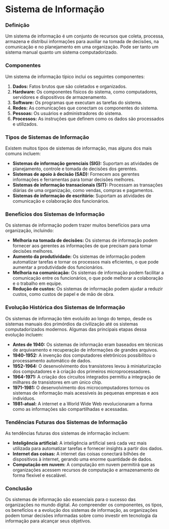# Sistema de Informação

### Definição

Um sistema de informação é um conjunto de recursos que coleta, processa, armazena e distribui informações para auxiliar na tomada de decisões, na comunicação e no planejamento em uma organização. Pode ser tanto um sistema manual quanto um sistema computadorizado.

### Componentes

Um sistema de informação típico inclui os seguintes componentes:

1. **Dados:** Fatos brutos que são coletados e organizados.
2. **Hardware:** Os componentes físicos do sistema, como computadores, servidores e dispositivos de armazenamento.
3. **Software:** Os programas que executam as tarefas do sistema.
4. **Redes:** As comunicações que conectam os componentes do sistema.
5. **Pessoas:** Os usuários e administradores do sistema.
6. **Processos:** As instruções que definem como os dados são processados e utilizados.

### Tipos de Sistemas de Informação

Existem muitos tipos de sistemas de informação, mas alguns dos mais comuns incluem:

* **Sistemas de informação gerenciais (SIG):** Suportam as atividades de planejamento, controle e tomada de decisões dos gerentes.
* **Sistemas de apoio à decisão (SAD):** Fornecem aos gerentes informações e ferramentas para tomar decisões melhores.
* **Sistemas de informação transacionais (SIT):** Processam as transações diárias de uma organização, como vendas, compras e pagamentos.
* **Sistemas de informação de escritório:** Suportam as atividades de comunicação e colaboração dos funcionários.

### Benefícios dos Sistemas de Informação

Os sistemas de informação podem trazer muitos benefícios para uma organização, incluindo:

* **Melhoria na tomada de decisões:** Os sistemas de informação podem fornecer aos gerentes as informações de que precisam para tomar decisões melhores.
* **Aumento da produtividade:** Os sistemas de informação podem automatizar tarefas e tornar os processos mais eficientes, o que pode aumentar a produtividade dos funcionários.
* **Melhoria na comunicação:** Os sistemas de informação podem facilitar a comunicação entre os funcionários, o que pode melhorar a colaboração e o trabalho em equipe.
* **Redução de custos:** Os sistemas de informação podem ajudar a reduzir custos, como custos de papel e de mão de obra.

### Evolução Histórica dos Sistemas de Informação

Os sistemas de informação têm evoluído ao longo do tempo, desde os sistemas manuais dos primórdios da civilização até os sistemas computadorizados modernos. Algumas das principais etapas dessa evolução incluem:

* **Antes de 1940:** Os sistemas de informação eram baseados em técnicas de arquivamento e recuperação de informações de grandes arquivos.
* **1940-1952:** A invenção dos computadores eletrônicos possibilitou o processamento automático de dados.
* **1952-1964:** O desenvolvimento dos transistores levou à miniaturização dos computadores e à criação dos primeiros microprocessadores.
* **1964-1971:** A criação dos circuitos integrados permitiu a integração de milhares de transistores em um único chip.
* **1971-1981:** O desenvolvimento dos microcomputadores tornou os sistemas de informação mais acessíveis às pequenas empresas e aos indivíduos.
* **1981-atual:** A internet e a World Wide Web revolucionaram a forma como as informações são compartilhadas e acessadas.

### Tendências Futuras dos Sistemas de Informação

As tendências futuras dos sistemas de informação incluem:

* **Inteligência artificial:** A inteligência artificial será cada vez mais utilizada para automatizar tarefas e fornecer insights a partir dos dados.
* **Internet das coisas:** A internet das coisas conectará bilhões de dispositivos à internet, gerando uma enorme quantidade de dados.
* **Computação em nuvem:** A computação em nuvem permitirá que as organizações acessem recursos de computação e armazenamento de forma flexível e escalável.

### Conclusão

Os sistemas de informação são essenciais para o sucesso das organizações no mundo digital. Ao compreender os componentes, os tipos, os benefícios e a evolução dos sistemas de informação, as organizações podem tomar decisões informadas sobre como investir em tecnologia da informação para alcançar seus objetivos.
